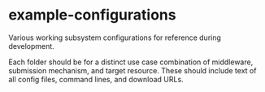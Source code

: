 # example-configurations
Various working subsystem configurations for reference during development.

Each folder should be for a distinct use case combination of middleware, submission
mechanism, and target resource. These should include text of all config files, command lines, and download URLs.
 
